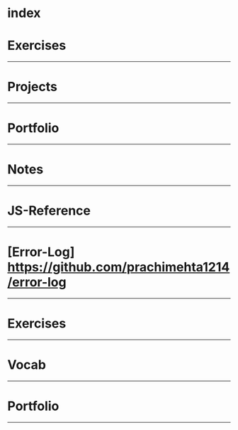 # index

# Exercises

___


# Projects

___


# Portfolio

___

# Notes

___

# JS-Reference

____

# [Error-Log] https://github.com/prachimehta1214/error-log

___

# Exercises

___

# Vocab 

___

# Portfolio

___

